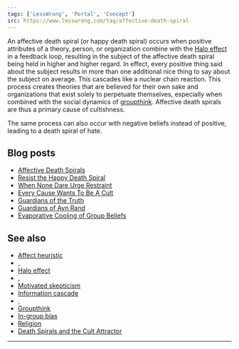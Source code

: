 ```yaml
---
tags: ['LessWrong', 'Portal', 'Concept']
src: https://www.lesswrong.com/tag/affective-death-spiral
---
```


An affective death spiral (or happy death spiral) occurs when positive attributes of a theory, person, or organization combine with the [Halo effect](https://www.lesswrong.com/tag/halo-effect) in a feedback loop, resulting in the subject of the affective death spiral being held in higher and higher regard. In effect, every positive thing said about the subject results in more than one additional nice thing to say about the subject on average. This cascades like a nuclear chain reaction. This process creates theories that are believed for their own sake and organizations that exist solely to perpetuate themselves, especially when combined with the social dynamics of [groupthink](https://www.lesswrong.com/tag/groupthink). Affective death spirals are thus a primary cause of cultishness.

The same process can also occur with negative beliefs instead of positive, leading to a death spiral of hate.

## Blog posts
- [Affective Death Spirals](http://lesswrong.com/lw/lm/affective_death_spirals/)
- [Resist the Happy Death Spiral](http://lesswrong.com/lw/ln/resist_the_happy_death_spiral/)
- [When None Dare Urge Restraint](http://lesswrong.com/lw/ls/when_none_dare_urge_restraint/)
- [Every Cause Wants To Be A Cult](http://lesswrong.com/lw/lv/every_cause_wants_to_be_a_cult/)
- [Guardians of the Truth](http://lesswrong.com/lw/lz/guardians_of_the_truth/)
- [Guardians of Ayn Rand](http://lesswrong.com/lw/m1/guardians_of_ayn_rand/)
- [Evaporative Cooling of Group Beliefs](http://lesswrong.com/lw/lr/evaporative_cooling_of_group_beliefs/)

## See also
- [Affect heuristic](https://www.lesswrong.com/tag/affect-heuristic)
- , 
- [Halo effect](https://www.lesswrong.com/tag/halo-effect)
- , 
- [Motivated skepticism](https://www.lesswrong.com/tag/motivated-skepticism)
- [Information cascade](https://www.lesswrong.com/tag/information-cascades)
- , 
- [Groupthink](https://www.lesswrong.com/tag/groupthink)
- [In-group bias](https://www.lesswrong.com/tag/in-group-bias)
- [Religion](https://www.lesswrong.com/tag/religion)
- [Death Spirals and the Cult Attractor](https://www.lesswrong.com/tag/death-spirals-and-the-cult-attractor)



---

